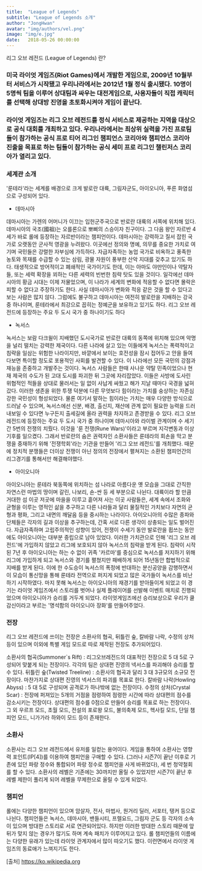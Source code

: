 ```yaml
---
title:  "League of Legends"
subtitle: "League of Legends 소개"
author: "JongHwan"
avatar: "img/authors/vel.png"
image: "img/e.jpg"
date:   2018-05-26 00:00:00
---
```


리그 오브 레전드 (League of Legends) 란?

### 미국 라이엇 게임즈(Riot Games)에서 개발한 게임으로, 2009년 10월부터 서비스가 시작됐고 우리나라에서는 2012년 1월 정식 출시됐다. 10명이 5명씩 팀을 이루어 상대팀과 싸우는 대전게임으로, 사용자들이 직접 캐릭터를 선택해 상대방 진영을 초토화시켜야 게임이 끝난다.

### 라이엇 게임즈는 리그 오브 레전드를 정식 서비스로 제공하는 지역을 대상으로 공식 대회를 개최하고 있다. 우리나라에서는 최상위 실력을 가진 프로팀들이 참가하는 공식 프로 티어 리그인 챔피언스 코리아와 챔피언스 코리아 진출을 목표로 하는 팀들이 참가하는 공식 세미 프로 리그인 챌린저스 코리아가 열리고 있다.


### 세계관 소개

'룬테라'라는 세계를 배경으로 크게 발로란 대륙, 그림자군도, 아이오니아, 푸른 화염섬으로 구성되어 있다.

* 데마시아

데마시아는 가렌의 어머니가 이끄는 입헌군주국으로 반로란 대륙의 서쪽에 위치해 있다. 데마시아의 국조(國祖)는 오를론으로 뽀삐의 스승이자 친구이다. 그 다음 왕인 자르반 4세가 바로 롤에 등장하는 자르반이라는 챔피언이다. 데마시아는 강력하고 질서 잡힌 국가로 오랫동안 군사적 영광을 누려왔다. 이곳에선 정의와 명예, 의무를 중요한 가치로 여기며 국민들은 강렬한 자부심에 가득하다. 자급자족하는 농업 국가로 비옥하고 풍족한 농토와 목재를 수급할 수 있는 삼림, 광물 자원이 풍부한 산악 지대를 갖추고 있기도 하다. 태생적으로 방어적이고 폐쇄적인 국가이기도 한데, 이는 아마도 야만인이나 약탈자들, 또는 세력 확장을 꾀하는 다른 세력의 빈번한 침략 탓도 있을 것이다. 일각에선 데마시아의 황금 시대는 이제 저물었으며, 이 나라가 세계의 변화에 적응할 수 없다면 몰락은 피할 수 없다고 주장하기도 한다. 사실 데마시아가 변화와 적응 같은 것을 할 수 있다고 보는 사람은 많지 않다. 그럼에도 불구하고 데마시아는 여전히 발로란을 지배하는 강국 중 하나이며, 룬테라에서 최강으로 꼽히는 정예군을 보유하고 있기도 하다. 리그 오브 레전드에 등장하는 주요 두 도시 국가 중 하나이기도 하다

* 녹서스

녹서스는 보람 다크윌이 지배했던 도시국가로 반로란 대륙의 동쪽에 위치해 있으며 악명을 널리 떨치는 강력한 제국이다. 다른 나라에 살고 있는 이들에게 녹서스는 폭력적이고 침략을 일삼는 위험한 나라이지만, 바깥에서 보이는 호전성을 잠시 접어두고 안을 들여다보면 특이할 정도로 포용적인 사회를 발견할 수 있다. 이 나라에선 모든 국민의 강점과 재능을 존중하고 개발주는 것이다. 녹서스 사람들은 한때 사나운 약탈 민족이었으나 현재 제국의 수도가 된 고대 도시를 파괴한 뒤 그곳에 자리잡았다. 이들은 사방에 도사린 위협적인 적들을 상대로 물러서는 일 없이 사납게 싸웠고 해가 지날 때마다 국경을 넓혀갔다. 이러한 생존을 위한 투쟁 덕분에 다른 무엇보다 힘이라는 가치를 숭상하는 자존심 강한 국민성이 형성되었다. 물론 여기서 말하는 힘이라는 가치는 매우 다양한 방식으로 드러날 수 있으며, 녹서스에선 신분, 배경, 출신지, 재산에 관계 없이 필요한 능력을 드러내보일 수 있다면 누구든지 출세길에 올라 권력을 차지하고 존경받을 수 있다. 리그 오브 레전드에 등장하는 주요 두 도시 국가 중 하나이며 데마시아와 라이벌 관계이며 수 세기간 5번의 전쟁의 치뤘다. 이것을 '룬 전쟁(Rune Wars)'이라고 부르며 지각변동과 이상기후를 일으켰다. 그래서 반로란의 숨은 권력자인 소환사들은 룬테라의 회손을 막고 분쟁을 중재하기 위해 '전쟁학회'라는 기관을 만들어 '리그 오브 레전드'를 개최했다. 때문에 정치적 분쟁들은 더이상 전쟁이 아닌 정의의 전장에서 펼쳐지는 소환된 챔피언간의 리그경기를 통해서만 해결해야했다.

* 아이오니아

아이오니아는 룬테라 북동쪽에 위치하는 섬 나라로 아름다운 옛 모습을 그대로 간직한 자연스런 마법의 땅이며 갈린, 나보리, 숀-싼 등 세 부분으로 나뉜다. 대륙이라 할 만큼 거대한 섬 이곳 저곳에 마을을 이루고 흩어져 사는 이곳 사람들은, 세계 속에서 조화와 균형을 이루는 영적인 삶을 추구하고 다른 나라들과 달리 물질적인 가치보다 자연의 균형과 평화, 그리고 내면의 깨달음 등을 중시하는 나라이다. 아이오니아의 수많은 종파와 단체들은 각자의 길과 이상을 추구하는데, 간혹 서로 다른 생각이 상충되는 일도 벌어진다. 자급자족하며 고립주의적인 성향이 있어, 전쟁이 수세기 동안 발로란을 휩쓰는 동안에도 아이오니아는 대부분 중립으로 남아 있었다. 이러한 가치관으로 인해 '리그 오브 레전드'에 가입하지 않았고 리그에 보호되지 않아 녹서스의 침략을 받게 된다. 침략이 시작된 7년 후 아이오니아는 하는 수 없이 귀족 '카르마'를 중심으로 녹서스를 저지하기 위해 리그에 가입하게 되고 녹서스와 경기를 펼쳤지만 패배하게 되어 15년동안 합법적으로 지배를 받게 된다. 이에 한 수도승이 녹서스의 폭정에 반대하는 분신공양을 감행하면서 이 모습이 통신망을 통해 룬테라 전역으로 퍼지게 되었고 많은 국가들이 녹서스를 비난하기 시작하였다. 마지 못해 녹서스는 아이오니아의 재경기를 받아들이게 되었고 이 경기는 라이엇 게임즈에서 스토리를 벗어나 실제 플레이어를 선발해 이벤트 매치로 진행되었으며 아이오니아가 승리를 거두게 되었다. 라이엇게임즈에선 승리보상으로 우리가 쿨감신이라고 부르는 '명석함의 아이오니아 장화'를 만들어주었다.

### 전장

리그 오브 레전드에 쓰이는 전장은 소환사의 협곡, 뒤틀린 숲, 칼바람 나락, 수정의 상처 등이 있으며 이외에 특별 게임 모드로 따로 제작된 전장도 추가되어있다.

소환사의 협곡(Summoner`s Rift) : 리그오브레전드의 대표적인 전장으로 5 대 5로 구성되어 맞붙게 되는 전장이다. 각각의 팀은 상대편 진영의 넥서스를 파괴해야 승리를 할 수 있다.
뒤틀린 숲(Twisted Treeline) : 소환사의 협곡과 달리 3 대 3규모의 소규모 전장이다. 마찬가지로 상대편 진영의 넥서스의 파괴를 목표로 한다.
칼바람 나락(Howling Abyss) : 5 대 5로 구성되며 공격로가 하나밖에 없는 전장이다.
수정의 상처(Crystal Scar) : 전장에 퍼져있는 5개의 거점을 점령하여 점령한 시간에 따라 상대편의 점수를 감소시키는 전장이다. 상대편의 점수를 0점으로 만들어 승리를 목표로 하는 전장이다.
그 외 우르프 모드, 초월 모드, 전설의 포로왕 모드, 불의축제 모드, 헥사킬 모드, 단일 챔피언 모드, 니가가라 하와이 모드 등이 존재한다.


### 소환사

소환사는 리그 오브 레전드에서 유저를 일컫는 용어이다. 게임을 통하여 소환사는 영향력 포인트(IP[4])를 이용하여 챔피언을 구매할 수 있다. (그러나 시즌7이 끝난 이후로 기존에 있던 파랑 정수와 통합되어 파랑 정수로 챔피언을 사게 바뀌었다), 세 번 청약철회를 할 수 있다. 소환사의 레벨은 기존에는 30까지만 올릴 수 있었지만 시즌7이 끝난 후 레벨 제한이 풀리게 되어 레벨을 무제한으로 올릴 수 있게 되었다.


### 챔피언

롤에는 다양한 챔피언이 있으며 암살자, 전사, 마법사, 원거리 딜러, 서포터, 탱커 등으로 나뉜다. 챔피언들은 녹서스, 데마시아, 밴들시티, 프렐요드, 그림자 군도 등 각자의 소속이 있으며 방대한 스토리로 서로 연관되어있다. 하지만 이러한 방대한 스토리 때문에 앞뒤가 맞지 않는 경우가 많기도 하며 계속 패치가 이루어지고 있다. 롤 챔피언들의 이름에는 다양한 유래가 있는데 라이엇 관계자에서 많이 따오기도 했다. 이런면에서 라이엇 게임즈의 동료애가 느껴지기도 한다.


[출처] https://ko.wikipedia.org
